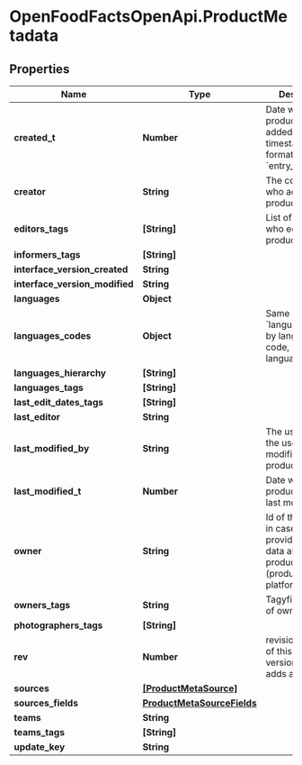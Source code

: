 # OpenFoodFactsOpenApi.ProductMetadata

## Properties

Name | Type | Description | Notes
------------ | ------------- | ------------- | -------------
**created_t** | **Number** | Date when the product was added (UNIX timestamp format). See also &#x60;entry_dates_tags&#x60;  | [optional] 
**creator** | **String** | The contributor who added the product first.  | [optional] 
**editors_tags** | **[String]** | List of editors who edited the product.  | [optional] 
**informers_tags** | **[String]** |  | [optional] 
**interface_version_created** | **String** |  | [optional] 
**interface_version_modified** | **String** |  | [optional] 
**languages** | **Object** |  | [optional] 
**languages_codes** | **Object** | Same as &#x60;languages&#x60; but by language code, instead of language tags  | [optional] 
**languages_hierarchy** | **[String]** |  | [optional] 
**languages_tags** | **[String]** |  | [optional] 
**last_edit_dates_tags** | **[String]** |  | [optional] 
**last_editor** | **String** |  | [optional] 
**last_modified_by** | **String** | The username of the user who last modified the product.  | [optional] 
**last_modified_t** | **Number** | Date when the product page was last modified.  | [optional] 
**owner** | **String** | Id of the producer in case he provides his own data about a product (producer platform).  | [optional] 
**owners_tags** | **String** | Tagyfied version of owner  | [optional] 
**photographers_tags** | **[String]** |  | [optional] 
**rev** | **Number** | revision number of this product version (each edit adds a revision) | [optional] 
**sources** | [**[ProductMetaSource]**](ProductMetaSource.md) |  | [optional] 
**sources_fields** | [**ProductMetaSourceFields**](ProductMetaSourceFields.md) |  | [optional] 
**teams** | **String** |  | [optional] 
**teams_tags** | **[String]** |  | [optional] 
**update_key** | **String** |  | [optional] 


